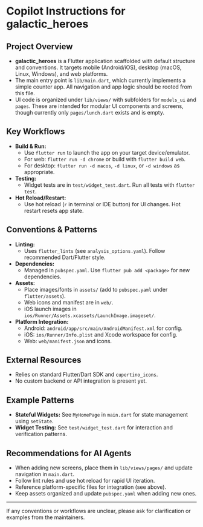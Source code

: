 # Copilot Instructions for galactic_heroes

## Project Overview
- **galactic_heroes** is a Flutter application scaffolded with default structure and conventions. It targets mobile (Android/iOS), desktop (macOS, Linux, Windows), and web platforms.
- The main entry point is `lib/main.dart`, which currently implements a simple counter app. All navigation and app logic should be rooted from this file.
- UI code is organized under `lib/views/` with subfolders for `models_ui` and `pages`. These are intended for modular UI components and screens, though currently only `pages/lunch.dart` exists and is empty.

## Key Workflows
- **Build & Run:**
  - Use `flutter run` to launch the app on your target device/emulator.
  - For web: `flutter run -d chrome` or build with `flutter build web`.
  - For desktop: `flutter run -d macos`, `-d linux`, or `-d windows` as appropriate.
- **Testing:**
  - Widget tests are in `test/widget_test.dart`. Run all tests with `flutter test`.
- **Hot Reload/Restart:**
  - Use hot reload (`r` in terminal or IDE button) for UI changes. Hot restart resets app state.

## Conventions & Patterns
- **Linting:**
  - Uses `flutter_lints` (see `analysis_options.yaml`). Follow recommended Dart/Flutter style.
- **Dependencies:**
  - Managed in `pubspec.yaml`. Use `flutter pub add <package>` for new dependencies.
- **Assets:**
  - Place images/fonts in `assets/` (add to `pubspec.yaml` under `flutter/assets`).
  - Web icons and manifest are in `web/`.
  - iOS launch images in `ios/Runner/Assets.xcassets/LaunchImage.imageset/`.
- **Platform Integration:**
  - Android: `android/app/src/main/AndroidManifest.xml` for config.
  - iOS: `ios/Runner/Info.plist` and Xcode workspace for config.
  - Web: `web/manifest.json` and icons.

## External Resources
- Relies on standard Flutter/Dart SDK and `cupertino_icons`.
- No custom backend or API integration is present yet.

## Example Patterns
- **Stateful Widgets:** See `MyHomePage` in `main.dart` for state management using `setState`.
- **Widget Testing:** See `test/widget_test.dart` for interaction and verification patterns.

## Recommendations for AI Agents
- When adding new screens, place them in `lib/views/pages/` and update navigation in `main.dart`.
- Follow lint rules and use hot reload for rapid UI iteration.
- Reference platform-specific files for integration (see above).
- Keep assets organized and update `pubspec.yaml` when adding new ones.

---
If any conventions or workflows are unclear, please ask for clarification or examples from the maintainers.
